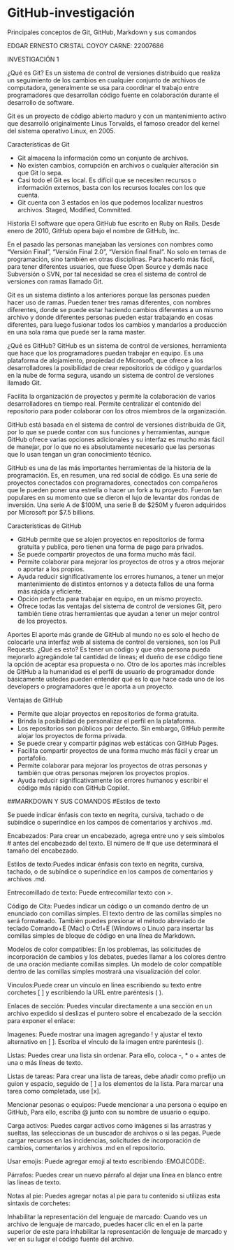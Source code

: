 # GitHub-investigación
Principales conceptos de Git, GitHub, Markdown y sus comandos

EDGAR ERNESTO CRISTAL COYOY
CARNE: 22007686

INVESTIGACIÓN 1

¿Qué es Git?
Es un sistema de control de versiones distribuido que realiza un seguimiento de los cambios en cualquier conjunto de archivos de computadora, generalmente se usa para coordinar el trabajo entre programadores que desarrollan código fuente en colaboración durante el desarrollo de software.

Git es un proyecto de código abierto maduro y con un mantenimiento activo que desarrolló originalmente Linus Torvalds, el famoso creador del kernel del sistema operativo Linux, en 2005.

Características de Git
-	Git almacena la información como un conjunto de archivos.
-	No existen cambios, corrupción en archivos o cualquier alteración sin que Git lo sepa.
-	Casi todo el Git es local. Es difícil que se necesiten recursos o información externos, basta con los recursos locales con los que cuenta.
-	Git cuenta con 3 estados en los que podemos localizar nuestros archivos. Staged, Modified, Committed.

Historia
El software que opera GitHub fue escrito en Ruby on Rails. Desde enero de 2010, GitHub opera bajo el nombre de GitHub, Inc. 

En el pasado las personas manejaban las versiones con nombres como “Versión Final”, “Versión Final 2.0”, “Versión final final”. No solo en temas de programación, sino también en otras disciplinas. Para hacerlo más fácil, para tener diferentes usuarios, que fuese Open Source y demás nace Subversión o SVN, por tal necesidad se crea el sistema de control de versiones con ramas llamado Git. 

Git es un sistema distinto a los anteriores porque las personas pueden hacer uso de ramas. Pueden tener tres ramas diferentes, con nombres diferentes, donde se puede estar haciendo cambios diferentes a un mismo archivo y donde diferentes personas pueden estar trabajando en cosas diferentes, para luego fusionar todos los cambios y mandarlos a producción en una sola rama que puede ser la rama master.

¿Qué es GitHub?
GitHub es un sistema de control de versiones, herramienta que hace que los programadores puedan trabajar en equipo. Es una plataforma de alojamiento, propiedad de Microsoft, que ofrece a los desarrolladores la posibilidad de crear repositorios de código y guardarlos en la nube de forma segura, usando un sistema de control de versiones llamado Git.

Facilita la organización de proyectos y permite la colaboración de varios desarrolladores en tiempo real. Permite centralizar el contenido del repositorio para poder colaborar con los otros miembros de la organización.

GitHub está basada en el sistema de control de versiones distribuida de Git, por lo que se puede contar con sus funciones y herramientas, aunque GitHub ofrece varias opciones adicionales y su interfaz es mucho más fácil de manejar, por lo que no es absolutamente necesario que las personas que lo usan tengan un gran conocimiento técnico. 

GitHub es una de las más importantes herramientas de la historia de la programación. Es, en resumen, una red social de código. Es una serie de proyectos conectados con programadores, conectados con compañeros que le pueden poner una estrella o hacer un fork a tu proyecto.
Fueron tan populares en su momento que se dieron el lujo de levantar dos rondas de inversión. Una serie A de $100M, una serie B de $250M y fueron adquiridos por Microsoft por $7.5 billions.

Características de GitHub
- GitHub permite que se alojen proyectos en repositorios de forma gratuita y publica, pero tienen una forma de pago para privados.
-	Se puede compartir proyectos de una forma mucho más fácil.
-	Permite colaborar para mejorar los proyectos de otros y a otros mejorar o aportar a los propios.
-	Ayuda reducir significativamente los errores humanos, a tener un mejor mantenimiento de distintos entornos y a detecta fallos de una forma más rápida y eficiente.
-	Opción perfecta para trabajar en equipo, en un mismo proyecto.
-	Ofrece todas las ventajas del sistema de control de versiones Git, pero también tiene otras herramientas que ayudan a tener un mejor control de los proyectos.

Aportes
El aporte más grande de GitHub al mundo no es solo el hecho de colocarle una interfaz web al sistema de control de versiones, son los Pull Requests. ¿Qué es esto? Es tener un código y que otra persona pueda mejorarlo agregándole tal cantidad de líneas; el dueño de ese código tiene la opción de aceptar esa propuesta o no.
Otro de los aportes más increíbles de GitHub a la humanidad es el perfil de usuario de programador donde básicamente ustedes pueden entender qué es lo que hace cada uno de los developers o programadores que le aporta a un proyecto.

Ventajas de GitHub
-	Permite que alojar proyectos en repositorios de forma gratuita.
-	Brinda la posibilidad de personalizar el perfil en la plataforma.
-	Los repositorios son públicos por defecto. Sin embargo, GitHub permite alojar los proyectos de forma privada.
-	Se puede crear y compartir páginas web estáticas con GitHub Pages.
-	Facilita compartir proyectos de una forma mucho más fácil y crear un portafolio.
-	Permite colaborar para mejorar los proyectos de otras personas y también que otras personas mejoren los proyectos propios.
-	Ayuda reducir significativamente los errores humanos y escribir el código más rápido con GitHub Copilot.

##MARKDOWN Y SUS COMANDOS
#Estilos de texto

Se puede indicar énfasis con texto en negrita, cursiva, tachado o de subíndice o superíndice en los campos de comentarios y archivos .md.

Encabezados:
Para crear un encabezado, agrega entre uno y seis símbolos # antes del encabezado del texto. El número de # que use determinará el tamaño del encabezado.

Estilos de texto:Puedes indicar énfasis con texto en negrita, cursiva, tachado, o de subíndice o superíndice en los campos de comentarios y archivos .md.

Entrecomillado de texto: Puede entrecomillar texto con >.

Código de Cita:  Puedes indicar un código o un comando dentro de un enunciado con comillas simples. El texto dentro de las comillas simples no será formateado. También puedes presionar el método abreviado de teclado Comando+E (Mac) o Ctrl+E (Windows o Linux) para insertar las comillas simples de bloque de código en una línea de Markdown.

Modelos de color compatibles:  En los problemas, las solicitudes de incorporación de cambios y los debates, puedes llamar a los colores dentro de una oración mediante comillas simples. Un modelo de color compatible dentro de las comillas simples mostrará una visualización del color.

Vinculos:Puede crear un vínculo en línea escribiendo su texto entre corchetes [ ] y escribiendo la URL entre paréntesis ( ).

Enlaces de sección:  Puedes vincular directamente a una sección en un archivo expedido si deslizas el puntero sobre el encabezado de la sección para exponer el enlace:

Imagenes:  Puede mostrar una imagen agregando ! y ajustar el texto alternativo en [ ]. Escriba el vínculo de la imagen entre paréntesis ().

Listas:  Puedes crear una lista sin ordenar. Para ello, coloca -, * o + antes de una o más líneas de texto.

Listas de tareas:  Para crear una lista de tareas, debe añadir como prefijo un guion y espacio, seguido de [ ] a los elementos de la lista. Para marcar una tarea como completada, use [x].

Mencionar pesonas o equipos:  Puede mencionar a una persona o equipo en GitHub, Para ello, escriba @ junto con su nombre de usuario o equipo.

Carga activos:  Puedes cargar activos como imágenes si las arrastras y sueltas, las seleccionas de un buscador de archivos o si las pegas. Puede cargar recursos en las incidencias, solicitudes de incorporación de cambios, comentarios y archivos .md en el repositorio.

Usar emojis: Puede agregar emoji al texto escribiendo :EMOJICODE:.

Párrafos:  Puedes crear un nuevo párrafo al dejar una línea en blanco entre las líneas de texto.

Notas al pie:  Puedes agregar notas al pie para tu contenido si utilizas esta sintaxis de corchetes:

Inhabilitar la representación del lenguaje de marcado: 
Cuando ves un archivo de lenguaje de marcado, puedes hacer clic en el  en la parte superior de este para inhabilitar la representación de lenguaje de marcado y ver en su lugar el código fuente del archivo.
